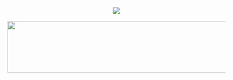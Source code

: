 
<div align="center">
<!--
<a href="https://git.io/typing-svg"><img src="https://readme-typing-svg.demolab.com?font=Fira+Code&size=30&pause=1000&color=F7F04F&center=true&vCenter=true&width=600&lines=Welcome%2C+I'm+Nahyeon+Ko+%F0%9F%99%8B" alt="Typing SVG" /></a>
-->
 <a href="https://github.com/devxb/gitanimals">
 <img src="https://render.gitanimals.org/farms/{skgusko}"/>
</a>
</div>
<br>
<!---
😉 Github Stats<br><br>
![Anurag's GitHub stats](https://github-readme-stats.vercel.app/api?username=Konahyeon&show_icons=true&theme=highcontrast)<br><br>
💪 Problem Solving<br><br>
![Solved.ac Profile](http://mazassumnida.wtf/api/v2/generate_badge?boj=skgus0402)<br>--->


<!---Konahyeon/Konahyeon is a ✨ special ✨ repository because its `README.md` (this file) appears on your GitHub profile.
You can click the Preview link to take a look at your changes.
--->

<a href="https://github.com/devxb/gitanimals">
  <img src="https://render.gitanimals.org/lines/skgusko?pet-id=1" width="1000" height="120"/>
</a>
